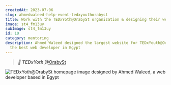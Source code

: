 ```yaml
---
createdAt: 2023-07-06
slug: ahmedwaleed-help-event-tedxyouthorabyst
title: Work with the TEDxYoth@OrabySt organization & designing their website
image: st4_fm13uy
subImage: st4_fm13uy
id: 10
category: mentoring
description: Ahmed Waleed designed the largest website for TEDxYouth@OrabySt -
  the best web developer in Egypt
---
```

> ***🚀 TEDxYoth*** [@OrabySt](https://tedxyouthorabyst.netlify.app/index.html)

![TEDxYoth@OrabySt homepage image designed by Ahmed Waleed, a web developer based in Egypt](https://res.cloudinary.com/drcfigqqr/image/upload/v1688624837/tedd-home_xqof0f.webp "TEDxYoth@OrabySt homepage image designed by Ahmed Waleed, a web developer based in Egypt")